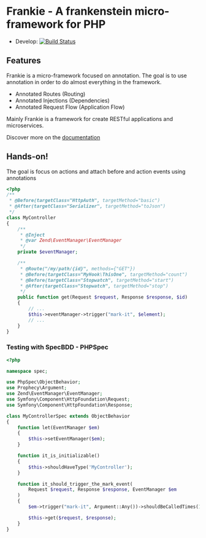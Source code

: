 # Frankie - A frankenstein micro-framework for PHP

 * Develop: [![Build Status](https://travis-ci.org/wdalmut/frankie.svg?branch=develop)](https://travis-ci.org/wdalmut/frankie)

## Features

Frankie is a micro-framework focused on annotation. The goal is to use
annotation in order to do almost everything in the framework.

 * Annotated Routes (Routing)
 * Annotated Injections (Dependencies)
 * Annotated Request Flow (Application Flow)

Mainly Frankie is a framework for create RESTful applications and microservices.

Discover more on the [documentation](http://frankie.readthedocs.org/)

## Hands-on!

The goal is focus on actions and attach before and action events using
annotations

```php
<?php
/**
 * @Before(targetClass="HttpAuth", targetMethod="basic")
 * @After(targetClass="Serializer", targetMethod="toJson")
 */
class MyController
{
    /**
     * @Inject
     * @var Zend\EventManager\EventManager
     */
    private $eventManager;

    /**
     * @Route("/my/path/{id}", methods={"GET"})
     * @Before(targetClass="MyHook\ThisOne", targetMethod="count")
     * @Before(targetClass="Stopwatch", targetMethod="start")
     * @After(targetClass="Stopwatch", targetMethod="stop")
     */
    public function get(Request $request, Response $response, $id)
    {
        // ...
        $this->eventManager->trigger("mark-it", $element);
        // ...
    }
}

```

### Testing with SpecBDD - PHPSpec

```php
<?php

namespace spec;

use PhpSpec\ObjectBehavior;
use Prophecy\Argument;
use Zend\EventManager\EventManager;
use Symfony\Component\HttpFoundation\Request;
use Symfony\Component\HttpFoundation\Response;

class MyControllerSpec extends ObjectBehavior
{
    function let(EventManager $em)
    {
        $this->setEventManager($em);
    }

    function it_is_initializable()
    {
        $this->shouldHaveType('MyController');
    }

    function it_should_trigger_the_mark_event(
        Request $request, Response $response, EventManager $em
    )
    {
        $em->trigger("mark-it", Argument::Any())->shouldBeCalledTimes(1);

        $this->get($request, $response);
    }
}
```


